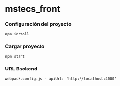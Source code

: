 # mstecs_front

### Configuración del proyecto

```
npm install
```

### Cargar proyecto

```
npm start
```

### URL Backend

```
webpack.config.js - apiUrl: 'http://localhost:4000'
```
